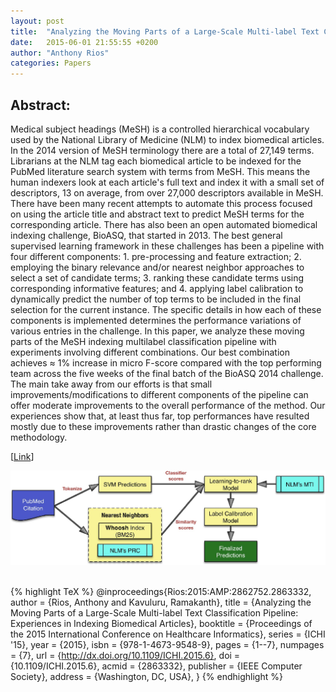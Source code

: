 ```yaml
---
layout: post
title:  "Analyzing the Moving Parts of a Large-Scale Multi-label Text Classification Pipeline: Experiences in Indexing Biomedical Articles"
date:   2015-06-01 21:55:55 +0200
author: "Anthony Rios"
categories: Papers
---
```


## Abstract:
Medical subject headings (MeSH) is a controlled hierarchical vocabulary used by the National Library of Medicine (NLM) to index biomedical articles. In the 2014 version of MeSH terminology there are a total of 27,149 terms. Librarians at the NLM tag each biomedical article to be indexed for the PubMed literature search system with terms from MeSH. This means the human indexers look at each article's full text and index it with a small set of descriptors, 13 on average, from over 27,000 descriptors available in MeSH. There have been many recent attempts to automate this process focused on using the article title and abstract text to predict MeSH terms for the corresponding article. There has also been an open automated biomedical indexing challenge, BioASQ, that started in 2013. The best general supervised learning framework in these challenges has been a pipeline with four different components: 1. pre-processing and feature extraction; 2. employing the binary relevance and/or nearest neighbor approaches to select a set of candidate terms; 3. ranking these candidate terms using corresponding informative features; and 4. applying label calibration to dynamically predict the number of top terms to be included in the final selection for the current instance. The specific details in how each of these components is implemented determines the performance variations of various entries in the challenge. In this paper, we analyze these moving parts of the MeSH indexing multilabel classification pipeline with experiments involving different combinations. Our best combination achieves ≈ 1% increase in micro F-score compared with the top performing team across the five weeks of the final batch of the BioASQ 2014 challenge. The main take away from our efforts is that small improvements/modifications to different components of the pipeline can offer moderate improvements to the overall performance of the method. Our experiences show that, at least thus far, top performances have resulted mostly due to these improvements rather than drastic changes of the core methodology.

[<a href="https://www.semanticscholar.org/paper/Analyzing-the-Moving-Parts-of-a-Large-Scale-Text-in-Rios-Kavuluru/0559e28f4e63d36f7ce7db3a70206eb320735d07">Link</a>]

<div style="text-align:center"><img src="/images/ichi-2015-method.png" /></div>

<br />

{% highlight TeX %}
@inproceedings{Rios:2015:AMP:2862752.2863332,
 author = {Rios, Anthony and Kavuluru, Ramakanth},
 title = {Analyzing the Moving Parts of a Large-Scale Multi-label Text Classification Pipeline: Experiences in Indexing Biomedical Articles},
 booktitle = {Proceedings of the 2015 International Conference on Healthcare Informatics},
 series = {ICHI '15},
 year = {2015},
 isbn = {978-1-4673-9548-9},
 pages = {1--7},
 numpages = {7},
 url = {http://dx.doi.org/10.1109/ICHI.2015.6},
 doi = {10.1109/ICHI.2015.6},
 acmid = {2863332},
 publisher = {IEEE Computer Society},
 address = {Washington, DC, USA},
} 
{% endhighlight %}
